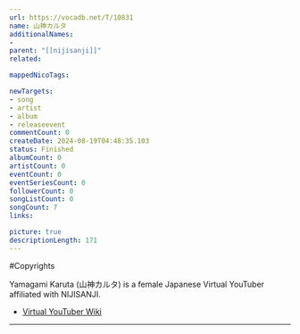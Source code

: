 ```yaml
---
url: https://vocadb.net/T/10831
name: 山神カルタ
additionalNames: 
- 
parent: "[[nijisanji]]"
related:

mappedNicoTags:

newTargets:
- song
- artist
- album
- releaseevent
commentCount: 0
createDate: 2024-08-19T04:48:35.103
status: Finished
albumCount: 0
artistCount: 0
eventCount: 0
eventSeriesCount: 0
followerCount: 0
songListCount: 0
songCount: 7
links: 

picture: true
descriptionLength: 171
---
```


#Copyrights

Yamagami Karuta (山神カルタ) is a female Japanese Virtual YouTuber affiliated with NIJISANJI.
- [Virtual YouTuber Wiki](https://virtualyoutuber.fandom.com/wiki/Yamagami_Karuta)

---

